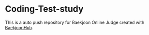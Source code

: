 # Coding-Test-study
This is a auto push repository for Baekjoon Online Judge created with [BaekjoonHub](https://github.com/BaekjoonHub/BaekjoonHub).
